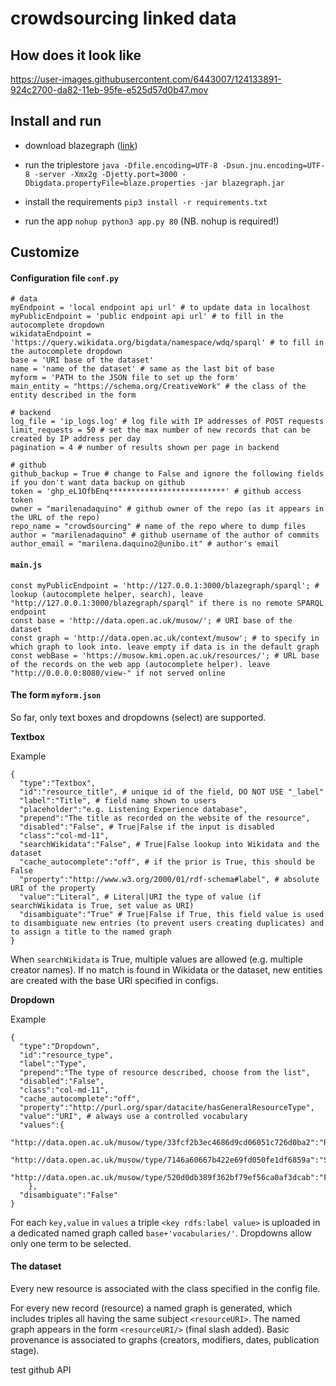 # crowdsourcing linked data

## How does it look like

https://user-images.githubusercontent.com/6443007/124133891-924c2700-da82-11eb-95fe-e525d57d0b47.mov


## Install and run

 * download blazegraph ([link](https://github.com/blazegraph/database/releases/tag/BLAZEGRAPH_2_1_6_RC))

 * run the triplestore `java -Dfile.encoding=UTF-8 -Dsun.jnu.encoding=UTF-8 -server -Xmx2g -Djetty.port=3000 -Dbigdata.propertyFile=blaze.properties -jar blazegraph.jar`

 * install the requirements `pip3 install -r requirements.txt`

 * run the app `nohup python3 app.py 80` (NB. nohup is required!)

## Customize

#### Configuration file `conf.py`

```
# data
myEndpoint = 'local endpoint api url' # to update data in localhost
myPublicEndpoint = 'public endpoint api url' # to fill in the autocomplete dropdown
wikidataEndpoint = 'https://query.wikidata.org/bigdata/namespace/wdq/sparql' # to fill in the autocomplete dropdown
base = 'URI base of the dataset'
name = 'name of the dataset' # same as the last bit of base
myform = 'PATH to the JSON file to set up the form'
main_entity = "https://schema.org/CreativeWork" # the class of the entity described in the form

# backend
log_file = 'ip_logs.log' # log file with IP addresses of POST requests
limit_requests = 50 # set the max number of new records that can be created by IP address per day
pagination = 4 # number of results shown per page in backend

# github
github_backup = True # change to False and ignore the following fields if you don't want data backup on github
token = 'ghp_eL1OfbEnq**************************' # github access token
owner = "marilenadaquino" # github owner of the repo (as it appears in the URL of the repo)
repo_name = "crowdsourcing" # name of the repo where to dump files
author = "marilenadaquino" # github username of the author of commits
author_email = "marilena.daquino2@unibo.it" # author's email
```

#### `main.js`

```
const myPublicEndpoint = 'http://127.0.0.1:3000/blazegraph/sparql'; # lookup (autocomplete helper, search), leave "http://127.0.0.1:3000/blazegraph/sparql" if there is no remote SPARQL endpoint
const base = 'http://data.open.ac.uk/musow/'; # URI base of the dataset
const graph = 'http://data.open.ac.uk/context/musow'; # to specify in which graph to look into. leave empty if data is in the default graph
const webBase = 'https://musow.kmi.open.ac.uk/resources/'; # URL base of the records on the web app (autocomplete helper). leave "http://0.0.0.0:8080/view-" if not served online

```

#### The form `myform.json`

So far, only text boxes and dropdowns (select) are supported.  

**Textbox**

Example

```
{
  "type":"Textbox",
  "id":"resource_title", # unique id of the field, DO NOT USE "_label"
  "label":"Title", # field name shown to users
  "placeholder":"e.g. Listening Experience database",
  "prepend":"The title as recorded on the website of the resource",
  "disabled":"False", # True|False if the input is disabled
  "class":"col-md-11",
  "searchWikidata":"False", # True|False lookup into Wikidata and the dataset
  "cache_autocomplete":"off", # if the prior is True, this should be False
  "property":"http://www.w3.org/2000/01/rdf-schema#label", # absolute URI of the property
  "value":"Literal", # Literal|URI the type of value (if searchWikidata is True, set value as URI)
  "disambiguate":"True" # True|False if True, this field value is used to disambiguate new entries (to prevent users creating duplicates) and to assign a title to the named graph
}
```

When `searchWikidata` is True, multiple values are allowed (e.g. multiple creator names). If no match is found in Wikidata or the dataset, new entities are created with the base URI specified in configs.

**Dropdown**

Example

```
{
  "type":"Dropdown",
  "id":"resource_type",
  "label":"Type",
  "prepend":"The type of resource described, choose from the list",
  "disabled":"False",
  "class":"col-md-11",
  "cache_autocomplete":"off",
  "property":"http://purl.org/spar/datacite/hasGeneralResourceType",
  "value":"URI", # always use a controlled vocabulary
  "values":{
      "http://data.open.ac.uk/musow/type/33fcf2b3ec4686d9cd06051c726d0ba2":"Repository",
      "http://data.open.ac.uk/musow/type/7146a60667b422e69fd050fe1df6859a":"Schema",
      "http://data.open.ac.uk/musow/type/520d0db389f362bf79ef56ca0af3dcab":"Format"
    },
  "disambiguate":"False"
}
```

For each `key,value` in `values` a triple `<key rdfs:label value>` is uploaded in a dedicated named graph called `base+'vocabularies/'`. Dropdowns allow only one term to be selected.

#### The dataset

Every new resource is associated with the class specified in the config file.

For every new record (resource) a named graph is generated, which includes triples all having the same subject `<resourceURI>`. The named graph appears in the form `<resourceURI/>` (final slash added). Basic provenance is associated to graphs (creators, modifiers, dates, publication stage).


 test github API
